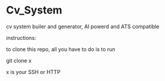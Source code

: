 # Cv_System
cv system builer and generator, AI powerd and ATS compatible 

instructions:

to clone this repo, all you have to do is to run

git clone x

x is your SSH or HTTP
